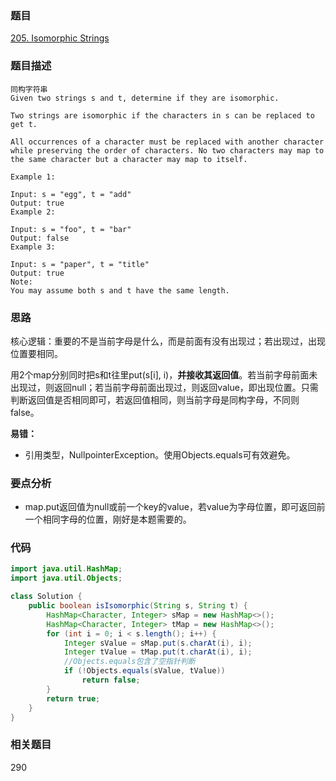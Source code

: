 ### 题目
[205. Isomorphic Strings](https://leetcode.com/problems/isomorphic-strings/)

### 题目描述
```
同构字符串
Given two strings s and t, determine if they are isomorphic.

Two strings are isomorphic if the characters in s can be replaced to get t.

All occurrences of a character must be replaced with another character while preserving the order of characters. No two characters may map to the same character but a character may map to itself.

Example 1:

Input: s = "egg", t = "add"
Output: true
Example 2:

Input: s = "foo", t = "bar"
Output: false
Example 3:

Input: s = "paper", t = "title"
Output: true
Note:
You may assume both s and t have the same length.
```

### 思路
核心逻辑：重要的不是当前字母是什么，而是前面有没有出现过；若出现过，出现位置要相同。

用2个map分别同时把s和t往里put(s[i], i)，**并接收其返回值**。若当前字母前面未出现过，则返回null；若当前字母前面出现过，则返回value，即出现位置。只需判断返回值是否相同即可，若返回值相同，则当前字母是同构字母，不同则false。

**易错：**

* 引用类型，NullpointerException。使用Objects.equals可有效避免。

### 要点分析
* map.put返回值为null或前一个key的value，若value为字母位置，即可返回前一个相同字母的位置，刚好是本题需要的。

### 代码
```java
import java.util.HashMap;
import java.util.Objects;

class Solution {
    public boolean isIsomorphic(String s, String t) {
        HashMap<Character, Integer> sMap = new HashMap<>();
        HashMap<Character, Integer> tMap = new HashMap<>();
        for (int i = 0; i < s.length(); i++) {
            Integer sValue = sMap.put(s.charAt(i), i);
            Integer tValue = tMap.put(t.charAt(i), i);
            //Objects.equals包含了空指针判断
            if (!Objects.equals(sValue, tValue))
                return false;
        }
        return true;
    }
}
```

### 相关题目
290